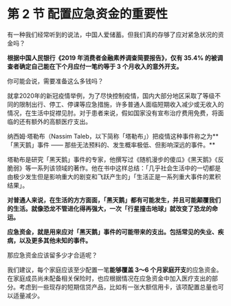 # 第 2 节 配置应急资金的重要性



有一种我们经常听到的说法，中国人爱储蓄。但我们真的存够了应对紧急状况的资金吗？

**根据中国人民银行《2019 年消费者金融素养调查简要报告》，仅有 35.4% 的被调查者确定自己能在下个月应付一笔约等于 3 个月收入的意外开支。**

你可能会说，需要准备这么多钱吗？

就拿2020年的新冠疫情举例，为了尽快控制疫情，国内大部分地区采取了等级不同的限制出行、停工、停课等应急措施，许多普通人面临短期收入减少或无收入的情况，在生活中捉襟见肘。对于患者来说，假如国家没有宣布治疗费用免费，将面临的还有额外的高额医疗支出。

纳西姆·塔勒布（Nassim Taleb，以下简称「塔勒布」）把疫情这种事件称之为**「黑天鹅」事件 —— 那些无法预料的、发生概率极低、但影响深远的事件。**

塔勒布是研究「黑天鹅」事件的专家，他撰写过《随机漫步的傻瓜》《黑天鹅》《反脆弱》等一系列该领域的著作。他在书中这样总结：「几乎社会生活中的一切都是由极少发生但是影响重大的剧变和飞跃产生的」「生活正是一系列重大事件的累积结果」。

**对普通人来说，在生活的方方面面，「黑天鹅」都有可能发生，并且可能颠覆我们的生活。就像恐龙不管进化得再强大，一次「行星撞击地球」就改变了恐龙的命运。**

**应急资金，就是用来应对「黑天鹅」事件的可能带来的支出。包括常见的失业、疾病，以及更多其他未知的事件。**

那应急资金应该留多少才合适呢？

我们建议，每个家庭应该至少配置一笔**能够覆盖 3～6 个月家庭开支**的应急资金。在家庭成员尚未配备相关保险时，也应根据情况在应急资金中加入医疗支出的部分。考虑到一些现存的短期信贷产品，比如有一张大额信用卡，该项配置总量也可以适量减少。